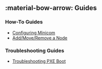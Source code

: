 ## :material-bow-arrow: Guides

### How-To Guides

- [Configuring Minicom](./how_to_configure_minicom.md)
- [Add/Move/Remove a Node](./how_to_add_or_remove_nodes.md)

### Troubleshooting Guides

- [Troubleshooting PXE Boot](./troubleshooting_pxe_boot.md)

